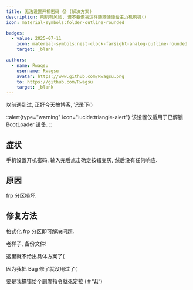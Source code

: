 ```yaml
---
title: 无法设置开机密码 😰 (解决方案)
description: 刷机有风险, 请不要像我这样随随便便给主力机刷机()
icon: material-symbols:folder-outline-rounded

badges:
  - value: 2025-07-11
    icon: material-symbols:nest-clock-farsight-analog-outline-rounded
    target: _blank

authors:
  - name: Rwagsu
    username: Rwagsu
    avatar: https://www.github.com/Rwagsu.png
    to: https://github.com/Rwagsu
    target: _blank
---
```


以前遇到过, 正好今天搞博客, 记录下()

::alert{type="warning" icon="lucide:triangle-alert"}
该设置仅适用于已解锁 BootLoader 设备.
::

## 症状
手机设置开机密码, 输入完后点击确定按钮变灰, 然后没有任何响应.

## 原因
frp 分区损坏.

## 修复方法
格式化 frp 分区即可解决问题.

老样子, 备份文件!

这里就不给出具体方案了(

因为我把 Bug 修了就没用过了(

要是我搞错给个删库指令就死定拉 (＃°Д°)